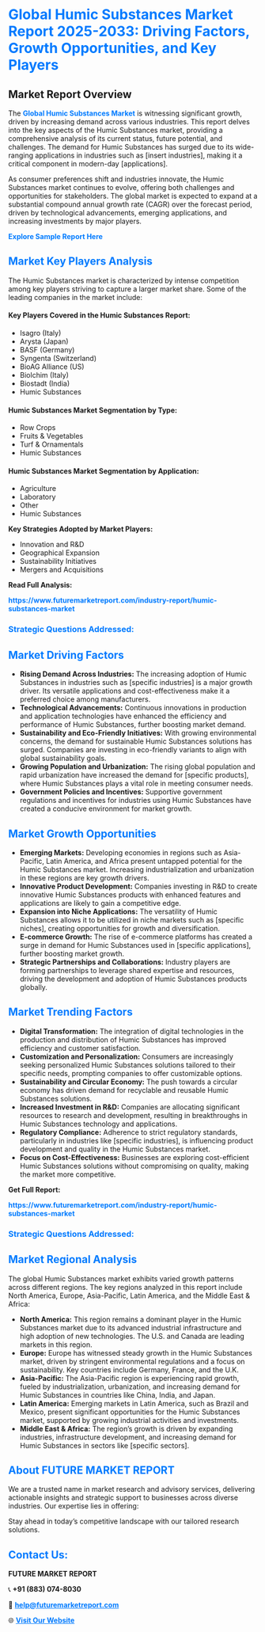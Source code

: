 <h1 style="color: #007BFF;">Global Humic Substances Market Report 2025-2033: Driving Factors, Growth Opportunities, and Key Players</h1>

<section id="overview">
<h2>Market Report Overview</h2>
<p>The <a href="https://www.futuremarketreport.com/industry-report/humic-substances-market" style="color: #007BFF; text-decoration: none;"><strong>Global Humic Substances Market</strong></a> is witnessing significant growth, driven by increasing demand across various industries. This report delves into the key aspects of the Humic Substances market, providing a comprehensive analysis of its current status, future potential, and challenges. The demand for Humic Substances has surged due to its wide-ranging applications in industries such as [insert industries], making it a critical component in modern-day [applications].</p>
<p>As consumer preferences shift and industries innovate, the Humic Substances market continues to evolve, offering both challenges and opportunities for stakeholders. The global market is expected to expand at a substantial compound annual growth rate (CAGR) over the forecast period, driven by technological advancements, emerging applications, and increasing investments by major players.</p>
</section>

<section id="overview">
<p><a href="https://www.futuremarketreport.com/request-sample/reportId=98529" style="color: #007BFF; text-decoration: none;"><strong>Explore Sample Report Here</strong></a></p>
</section>

<section id="key-players">
<h2 style="color: #007BFF;">Market Key Players Analysis</h2>
<p>The Humic Substances market is characterized by intense competition among key players striving to capture a larger market share. Some of the leading companies in the market include:</p>
<h4>Key Players Covered in the Humic Substances Report:</h4>
<ul><li>Isagro (Italy)</li><li>Arysta (Japan)</li><li>BASF (Germany)</li><li>Syngenta (Switzerland)</li><li>BioAG Alliance (US)</li><li>Biolchim (Italy)</li><li>Biostadt (India)</li><li>Humic Substances</li></ul>
<h4>Humic Substances Market Segmentation by Type:</h4>
<ul><li>Row Crops</li><li>Fruits &amp; Vegetables</li><li>Turf &amp; Ornamentals</li><li>Humic Substances</li></ul>

<h4>Humic Substances Market Segmentation by Application:</h4>
<ul><li>Agriculture</li><li>Laboratory</li><li>Other</li><li>Humic Substances</li></ul>
<p><strong>Key Strategies Adopted by Market Players:</strong></p>
<ul>
<li>Innovation and R&D</li>
<li>Geographical Expansion</li>
<li>Sustainability Initiatives</li>
<li>Mergers and Acquisitions</li>
</ul>
</section>

<section>
<p><strong>Read Full Analysis: </strong></p><a href="https://www.futuremarketreport.com/industry-report/humic-substances-market" style="color: #007BFF; text-decoration: none;"><strong>https://www.futuremarketreport.com/industry-report/humic-substances-market</strong></a>
<h3 style="color: #007BFF;">Strategic Questions Addressed:</h3>
</section>

<section id="driving-factors">
<h2 style="color: #007BFF;">Market Driving Factors</h2>
<ul>
<li><strong>Rising Demand Across Industries:</strong> The increasing adoption of Humic Substances in industries such as [specific industries] is a major growth driver. Its versatile applications and cost-effectiveness make it a preferred choice among manufacturers.</li>
<li><strong>Technological Advancements:</strong> Continuous innovations in production and application technologies have enhanced the efficiency and performance of Humic Substances, further boosting market demand.</li>
<li><strong>Sustainability and Eco-Friendly Initiatives:</strong> With growing environmental concerns, the demand for sustainable Humic Substances solutions has surged. Companies are investing in eco-friendly variants to align with global sustainability goals.</li>
<li><strong>Growing Population and Urbanization:</strong> The rising global population and rapid urbanization have increased the demand for [specific products], where Humic Substances plays a vital role in meeting consumer needs.</li>
<li><strong>Government Policies and Incentives:</strong> Supportive government regulations and incentives for industries using Humic Substances have created a conducive environment for market growth.</li>
</ul>
</section>

<section id="growth-opportunities">
<h2 style="color: #007BFF;">Market Growth Opportunities</h2>
<ul>
<li><strong>Emerging Markets:</strong> Developing economies in regions such as Asia-Pacific, Latin America, and Africa present untapped potential for the Humic Substances market. Increasing industrialization and urbanization in these regions are key growth drivers.</li>
<li><strong>Innovative Product Development:</strong> Companies investing in R&D to create innovative Humic Substances products with enhanced features and applications are likely to gain a competitive edge.</li>
<li><strong>Expansion into Niche Applications:</strong> The versatility of Humic Substances allows it to be utilized in niche markets such as [specific niches], creating opportunities for growth and diversification.</li>
<li><strong>E-commerce Growth:</strong> The rise of e-commerce platforms has created a surge in demand for Humic Substances used in [specific applications], further boosting market growth.</li>
<li><strong>Strategic Partnerships and Collaborations:</strong> Industry players are forming partnerships to leverage shared expertise and resources, driving the development and adoption of Humic Substances products globally.</li>
</ul>
</section>

<section id="trending-factors">
<h2 style="color: #007BFF;">Market Trending Factors</h2>
<ul>
<li><strong>Digital Transformation:</strong> The integration of digital technologies in the production and distribution of Humic Substances has improved efficiency and customer satisfaction.</li>
<li><strong>Customization and Personalization:</strong> Consumers are increasingly seeking personalized Humic Substances solutions tailored to their specific needs, prompting companies to offer customizable options.</li>
<li><strong>Sustainability and Circular Economy:</strong> The push towards a circular economy has driven demand for recyclable and reusable Humic Substances solutions.</li>
<li><strong>Increased Investment in R&D:</strong> Companies are allocating significant resources to research and development, resulting in breakthroughs in Humic Substances technology and applications.</li>
<li><strong>Regulatory Compliance:</strong> Adherence to strict regulatory standards, particularly in industries like [specific industries], is influencing product development and quality in the Humic Substances market.</li>
<li><strong>Focus on Cost-Effectiveness:</strong> Businesses are exploring cost-efficient Humic Substances solutions without compromising on quality, making the market more competitive.</li>
</ul>
</section>

<section>
<p><strong>Get Full Report: </strong></p><a href="https://www.futuremarketreport.com/industry-report/humic-substances-market" style="color: #007BFF; text-decoration: none;"><strong>https://www.futuremarketreport.com/industry-report/humic-substances-market</strong></a>
<h3 style="color: #007BFF;">Strategic Questions Addressed:</h3>
</section>


<section id="regional-analysis">
<h2 style="color: #007BFF;">Market Regional Analysis</h2>
<p>The global Humic Substances market exhibits varied growth patterns across different regions. The key regions analyzed in this report include North America, Europe, Asia-Pacific, Latin America, and the Middle East & Africa:</p>
<ul>
<li><strong>North America:</strong> This region remains a dominant player in the Humic Substances market due to its advanced industrial infrastructure and high adoption of new technologies. The U.S. and Canada are leading markets in this region.</li>
<li><strong>Europe:</strong> Europe has witnessed steady growth in the Humic Substances market, driven by stringent environmental regulations and a focus on sustainability. Key countries include Germany, France, and the U.K.</li>
<li><strong>Asia-Pacific:</strong> The Asia-Pacific region is experiencing rapid growth, fueled by industrialization, urbanization, and increasing demand for Humic Substances in countries like China, India, and Japan.</li>
<li><strong>Latin America:</strong> Emerging markets in Latin America, such as Brazil and Mexico, present significant opportunities for the Humic Substances market, supported by growing industrial activities and investments.</li>
<li><strong>Middle East & Africa:</strong> The region’s growth is driven by expanding industries, infrastructure development, and increasing demand for Humic Substances in sectors like [specific sectors].</li>
</ul>
</section>

<footer>
<h2 style="color: #007BFF;">About FUTURE MARKET REPORT</h2>
<p>We are a trusted name in market research and advisory services, delivering actionable insights and strategic support to businesses across diverse industries. Our expertise lies in offering:</p>

<p>Stay ahead in today’s competitive landscape with our tailored research solutions.</p>

<h2 style="color: #007BFF;">Contact Us:</h2>
<p><strong>FUTURE MARKET REPORT</strong></p>
<p>📞 <strong>+91 (883) 074-8030</strong></p>
<p>📧 <strong><a href="mailto:help@futuremarketreport.com" style="color: #007BFF;">help@futuremarketreport.com</a></strong></p>
<p>🌐 <strong><a href="https://www.futuremarketreport.com/" style="color: #007BFF;">Visit Our Website</a></strong></p>
</footer>